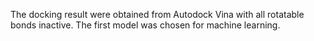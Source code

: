 The docking result were obtained from Autodock Vina with all rotatable bonds inactive. The first model was chosen for machine learning.

